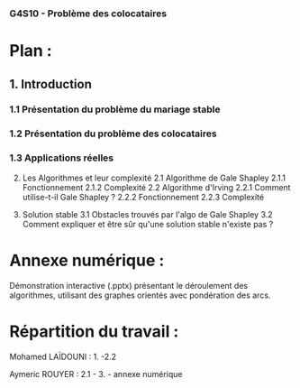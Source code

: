 ### G4S10 - Problème des colocataires

# Plan :

## 1. Introduction
### 1.1 Présentation du problème du mariage stable 
### 1.2 Présentation du problème des colocataires
### 1.3 Applications réelles

2. Les Algorithmes et leur complexité
    2.1 Algorithme de Gale Shapley
        2.1.1 Fonctionnement
        2.1.2 Complexité
    2.2 Algorithme d'Irving
        2.2.1 Comment utilise-t-il Gale Shapley ?
        2.2.2 Fonctionnement
        2.2.3 Complexité

3. Solution stable
    3.1 Obstacles trouvés par l'algo de Gale Shapley
    3.2 Comment expliquer et être sûr qu'une solution stable n'existe pas ?

# Annexe numérique :

Démonstration interactive (.pptx) présentant le déroulement des algorithmes, 
utilisant des graphes orientés avec pondération des arcs.

# Répartition du travail :
Mohamed LAÏDOUNI : 1. -2.2

Aymeric ROUYER : 2.1 - 3. - annexe numérique

